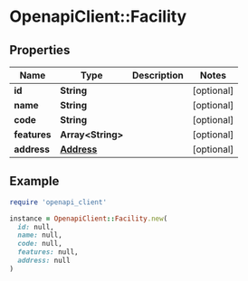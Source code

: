 # OpenapiClient::Facility

## Properties

| Name | Type | Description | Notes |
| ---- | ---- | ----------- | ----- |
| **id** | **String** |  | [optional] |
| **name** | **String** |  | [optional] |
| **code** | **String** |  | [optional] |
| **features** | **Array&lt;String&gt;** |  | [optional] |
| **address** | [**Address**](Address.md) |  | [optional] |

## Example

```ruby
require 'openapi_client'

instance = OpenapiClient::Facility.new(
  id: null,
  name: null,
  code: null,
  features: null,
  address: null
)
```

